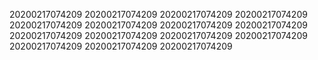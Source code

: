 20200217074209
20200217074209
20200217074209
20200217074209
20200217074209
20200217074209
20200217074209
20200217074209
20200217074209
20200217074209
20200217074209
20200217074209
20200217074209
20200217074209
20200217074209

